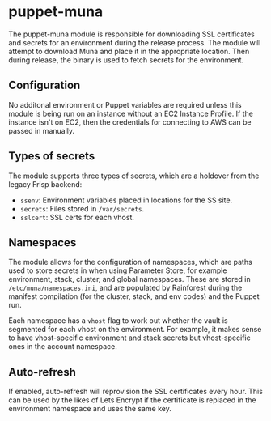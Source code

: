 # puppet-muna

The puppet-muna module is responsible for downloading SSL certificates and secrets for an environment during the release process. The module will attempt to download Muna and place it in the appropriate location. Then during release, the binary is used to fetch secrets for the environment.

## Configuration

No additonal environment or Puppet variables are required unless this module is being run on an instance without an EC2 Instance Profile. If the instance isn't on EC2, then the credentials for connecting to AWS can be passed in manually.

## Types of secrets

The module supports three types of secrets, which are a holdover from the legacy Frisp backend:
* `ssenv`: Environment variables placed in locations for the SS site.
* `secrets`: Files stored in `/var/secrets`.
* `sslcert`: SSL certs for each vhost.

## Namespaces

The module allows for the configuration of namespaces, which are paths used to store secrets in when using Parameter Store, for example environment, stack, cluster, and global namespaces. These are stored in `/etc/muna/namespaces.ini`, and are populated by Rainforest during the manifest compilation (for the cluster, stack, and env codes) and the Puppet run.

Each namespace has a `vhost` flag to work out whether the vault is segmented for each vhost on the environment. For example, it makes sense to have vhost-specific environment and stack secrets but vhost-specific ones in the account namespace.

## Auto-refresh

If enabled, auto-refresh will reprovision the SSL certificates every hour. This can be used by the likes of Lets Encrypt if the certificate is replaced in the environment namespace and uses the same key.
